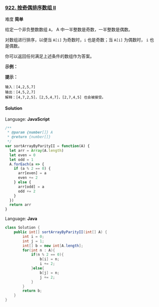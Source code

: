 ### [922\. 按奇偶排序数组 II](https://leetcode-cn.com/problems/sort-array-by-parity-ii/submissions/)

难度 **简单**

给定一个非负整数数组 `A`， A 中一半整数是奇数，一半整数是偶数。

对数组进行排序，以便当 `A[i]` 为奇数时，`i` 也是奇数；当 `A[i]` 为偶数时， `i` 也是偶数。

你可以返回任何满足上述条件的数组作为答案。

**示例：**

**提示：**

```
输入：[4,2,5,7]
输出：[4,5,2,7]
解释：[4,7,2,5]，[2,5,4,7]，[2,7,4,5] 也会被接受。
```

#### Solution

Language: **JavaScript**

```javascript
/**
 * @param {number[]} A
 * @return {number[]}
 */
var sortArrayByParityII = function(A) {
  let arr = Array(A.length)
  let even = 0
  let odd = 1
  A.forEach(a => {
    if (a % 2 == 0) {
      arr[even] = a
      even += 2
    } else {
      arr[odd] = a
      odd += 2
    }
  })
  return arr
}

```

Language: **Java**

```java
class Solution {
    public int[] sortArrayByParityII(int[] A) {
        int i = 0;
        int j = 1;
        int[] b = new int[A.length];
        for(int n : A){
            if(n % 2 == 0){
                b[i] = n;
                i += 2;
            }else{
                b[j] = n;
                j += 2;
            }
        }
        return b;
    }
}
```